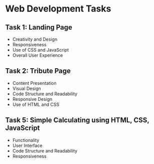 # Web Development Tasks

## Task 1: Landing Page

- Creativity and Design
- Responsiveness
- Use of CSS and JavaScript
- Overall User Experience


## Task 2: Tribute Page

- Content Presentation
- Visual Design
- Code Structure and Readability
- Responsive Design
- Use of HTML and CSS



## Task 5: Simple Calculating using HTML, CSS, JavaScript

- Functionality
- User Interface
- Code Structure and Readability
- Responsiveness



